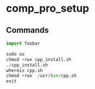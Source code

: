 # comp_pro_setup

## Commands

```python
import foobar

sudo su 
chmod +rwx cpp_install.sh 
./cpp_install.sh 
whereis cpp.sh
chmod +rwx  /usr/bin/cpp.sh
exit
```
